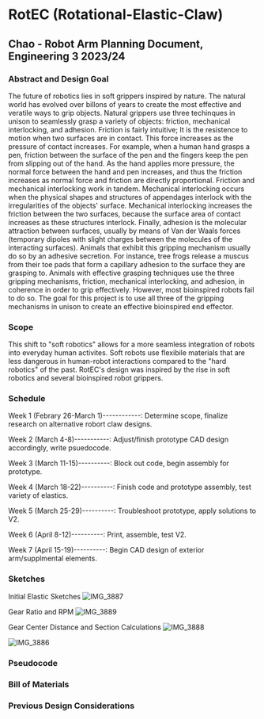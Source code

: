 # RotEC (Rotational-Elastic-Claw)
## Chao - Robot Arm Planning Document, Engineering 3 2023/24
### Abstract and Design Goal
The future of robotics lies in soft grippers inspired by nature. The natural world has evolved over billons of years to create the most effective and veratile ways to grip objects. Natural grippers use three techinques in unison to seamlessly grasp a variety of objects: friction, mechanical interlocking, and adhesion. Friction is fairly intuitive; It is the resistence to motion when two surfaces are in contact. This force increases as the pressure of contact increases. For example, when a human hand grasps a pen, friction between the surface of the pen and the fingers keep the pen from slipping out of the hand. As the hand applies more pressure, the normal force between the hand and pen increases, and thus the friction increases as normal force and friction are directly proportional. Friction and mechanical interlocking work in tandem. Mechanical interlocking occurs when the physical shapes and structures of appendages interlock with the irregularities of the objects' surface. Mechanical interlocking increases the friction between the two surfaces, because the surface area of contact increases as these structures interlock. Finally, adhesion is the molecular attraction between surfaces, usually by means of Van der Waals forces (temporary dipoles with slight charges between the molecules of the interacting surfaces). Animals that exhibit this gripping mechanism usually do so by an adhesive secretion. For instance, tree frogs release a muscus from their toe pads that form a capillary adhesion to the surface they are grasping to. Animals with effective grasping techniques use the three gripping mechanisms, friction, mechanical interlocking, and adhesion, in coherence in order to grip effectively. However, most bioinspired robots fail to do so. The goal for this project is to use all three of the gripping mechanisms in unison to create an effective bioinspired end effector. 
### Scope
This shift to "soft robotics" allows for a more seamless integration of robots into everyday human activites. Soft robots use flexibile materials that are less dangerous in human-robot interactions compared to the "hard robotics" of the past. RotEC's design was inspired by the rise in soft robotics and several bioinspired robot grippers. 
### Schedule
Week 1 (Febrary 26-March 1)------------: Determine scope, finalize research on alternative robort claw designs. 

Week 2 (March 4-8)-----------: Adjust/finish prototype CAD design accordingly, write psuedocode. 

Week 3 (March 11-15)----------: Block out code, begin assembly for prototype. 

Week 4 (March 18-22)----------: Finish code and prototype assembly, test variety of elastics. 

Week 5 (March 25-29)----------: Troubleshoot prototype, apply solutions to V2. 

Week 6 (April 8-12)----------: Print, assemble, test V2. 

Week 7 (April 15-19)----------: Begin CAD design of exterior arm/supplmental elements. 

### Sketches
Initial Elastic Sketches
![IMG_3887](https://github.com/cchao2869/Rotational-Elastic-Claw/assets/91699474/5cc6f164-006c-476e-8b7a-b315c3204697)

Gear Ratio and RPM
![IMG_3889](https://github.com/cchao2869/Rotational-Elastic-Claw/assets/91699474/61344db8-e900-4f53-9e34-002c4e5a8a66)

Gear Center Distance and Section Calculations
![IMG_3888](https://github.com/cchao2869/Rotational-Elastic-Claw/assets/91699474/4f053107-9a00-4792-bd1f-df41e984cee6)

![IMG_3886](https://github.com/cchao2869/Rotational-Elastic-Claw/assets/91699474/a0cf66ff-9972-4464-9a6a-dc748dea4574)

### Pseudocode

### Bill of Materials

### Previous Design Considerations
